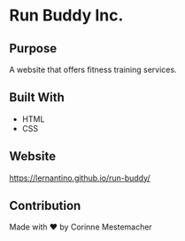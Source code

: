 # Run Buddy Inc. 


## Purpose
A website that offers fitness training services. 


## Built With
* HTML
* CSS


## Website 
https://lernantino.github.io/run-buddy/


## Contribution 
Made with ❤️ by Corinne Mestemacher
